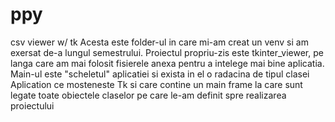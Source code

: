 # ppy
csv viewer w/ tk          Acesta este folder-ul in care mi-am creat un venv si am exersat de-a lungul semestrului. Proiectul propriu-zis este tkinter_viewer, pe langa care am mai folosit fisierele anexa pentru a intelege mai bine aplicatia. Main-ul este "scheletul" aplicatiei si exista in el o radacina de tipul clasei Aplication ce mosteneste Tk si care contine un main frame la care sunt legate toate obiectele claselor pe care le-am definit spre realizarea proiectului
